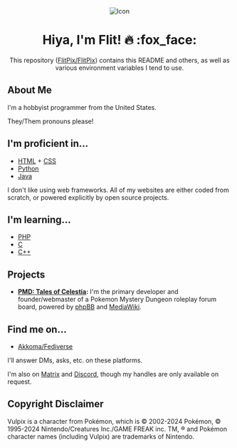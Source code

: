 <div align="center">
  <img alt="Icon" src="https://avatars.githubusercontent.com/u/8645405"/>
  <h1>Hiya, I'm Flit! 🔥 :fox_face:</h1>
  <p>This repository (<a href="https://github.com/FlitPix/FlitPix">FlitPix/FlitPix</a>) contains this README and others, as well as various environment variables I tend to use.
</div>

## About Me

I'm a hobbyist programmer from the United States.

They/Them pronouns please!

## I'm proficient in...
- [HTML](https://github.com/topics/html) + [CSS](https://github.com/topics/css)
- [Python](https://github.com/topics/python)
- [Java](https://github.com/topics/java)

I don't like using web frameworks. All of my websites are either coded from scratch, or powered explicitly by open source projects.

## I'm learning...
- [PHP](https://github.com/topics/php)
- [C](https://github.com/topics/c)
- [C++](https://github.com/topics/cplusplus)

## Projects

- **[PMD: Tales of Celestia](https://talesofcelestia.com):** I'm the primary developer and founder/webmaster of a Pokemon Mystery Dungeon roleplay forum board, powered by [phpBB](https://github.com/phpbb/phpbb) and [MediaWiki](https://www.mediawiki.org/wiki/MediaWiki).

## Find me on...

- [Akkoma/Fediverse](https://akkoma.flitpix.net/users/flit)

I'll answer DMs, asks, etc. on these platforms.

I'm also on [Matrix](https://matrix.org/) and [Discord](https://discord.com/), though my handles are only available on request.

## Copyright Disclaimer

Vulpix is a character from Pokémon, which is © 2002-2024 Pokémon, © 1995-2024 Nintendo/Creatures Inc./GAME FREAK inc. TM, ® and Pokémon character names (including Vulpix) are trademarks of Nintendo.
